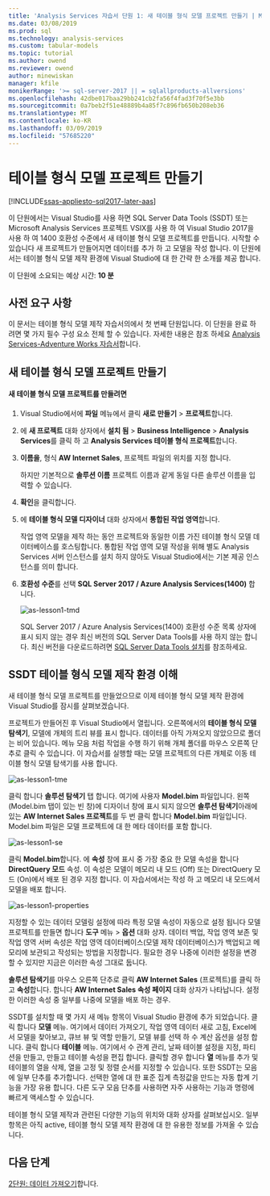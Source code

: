 ```yaml
---
title: 'Analysis Services 자습서 단원 1: 새 테이블 형식 모델 프로젝트 만들기 | Microsoft Docs'
ms.date: 03/08/2019
ms.prod: sql
ms.technology: analysis-services
ms.custom: tabular-models
ms.topic: tutorial
ms.author: owend
ms.reviewer: owend
author: minewiskan
manager: kfile
monikerRange: '>= sql-server-2017 || = sqlallproducts-allversions'
ms.openlocfilehash: 42dbe017baa29bb241cb2fa56f4fad3f70f5e3bb
ms.sourcegitcommit: 0a7beb2f51e48889b4a85f7c896fb650b208eb36
ms.translationtype: MT
ms.contentlocale: ko-KR
ms.lasthandoff: 03/09/2019
ms.locfileid: "57685220"
---
```

# <a name="create-a-tabular-model-project"></a>테이블 형식 모델 프로젝트 만들기

[!INCLUDE[ssas-appliesto-sql2017-later-aas](../../includes/ssas-appliesto-sql2017-later-aas.md)]

이 단원에서는 Visual Studio를 사용 하면 SQL Server Data Tools (SSDT) 또는 Microsoft Analysis Services 프로젝트 VSIX를 사용 하 여 Visual Studio 2017을 사용 하 여 1400 호환성 수준에서 새 테이블 형식 모델 프로젝트를 만듭니다. 시작할 수 있습니다 새 프로젝트가 만들어지면 데이터를 추가 하 고 모델을 작성 합니다. 이 단원에서는 테이블 형식 모델 제작 환경에 Visual Studio에 대 한 간략 한 소개를 제공 합니다.  
  
이 단원에 소요되는 예상 시간: **10 분**  
  
## <a name="prerequisites"></a>사전 요구 사항

이 문서는 테이블 형식 모델 제작 자습서의에서 첫 번째 단원입니다. 이 단원을 완료 하려면 몇 가지 필수 구성 요소 전체 할 수 있습니다. 자세한 내용은 참조 하세요 [Analysis Services-Adventure Works 자습서](../tutorial-tabular-1400/as-adventure-works-tutorial.md)합니다.  
  
## <a name="create-a-new-tabular-model-project"></a>새 테이블 형식 모델 프로젝트 만들기  
  
#### <a name="to-create-a-new-tabular-model-project"></a>새 테이블 형식 모델 프로젝트를 만들려면  
  
1.  Visual Studio에서에 **파일** 메뉴에서 클릭 **새로 만들기** > **프로젝트**합니다.  
  
2.  에 **새 프로젝트** 대화 상자에서 **설치 됨** > **Business Intelligence** > **Analysis Services**를 클릭 하 고 **Analysis Services 테이블 형식 프로젝트**합니다.  
  
3.  **이름을**, 형식 **AW Internet Sales**, 프로젝트 파일의 위치를 지정 합니다.  
  
    하지만 기본적으로 **솔루션 이름** 프로젝트 이름과 같게 동일 다른 솔루션 이름을 입력할 수 있습니다.  
  
4.  **확인**을 클릭합니다.  
  
5.  에 **테이블 형식 모델 디자이너** 대화 상자에서 **통합된 작업 영역**합니다.  
  
    작업 영역 모델을 제작 하는 동안 프로젝트와 동일한 이름 가진 테이블 형식 모델 데이터베이스를 호스팅합니다. 통합된 작업 영역 모델 작성을 위해 별도 Analysis Services 서버 인스턴스를 설치 하지 않아도 Visual Studio에서는 기본 제공 인스턴스를 의미 합니다.
      
6.  **호환성 수준**를 선택 **SQL Server 2017 / Azure Analysis Services(1400)** 합니다.   
 
    ![as-lesson1-tmd](../tutorial-tabular-1400/media/as-lesson1-tmd.png)
      
    SQL Server 2017 / Azure Analysis Services(1400) 호환성 수준 목록 상자에 표시 되지 않는 경우 최신 버전의 SQL Server Data Tools를 사용 하지 않는 합니다. 최신 버전을 다운로드하려면 [SQL Server Data Tools 설치](https://docs.microsoft.com/sql/ssdt/download-sql-server-data-tools-ssdt)를 참조하세요.  
      
  
## <a name="understanding-the-ssdt-tabular-model-authoring-environment"></a>SSDT 테이블 형식 모델 제작 환경 이해  

새 테이블 형식 모델 프로젝트를 만들었으므로 이제 테이블 형식 모델 제작 환경에 Visual Studio를 잠시를 살펴보겠습니다.  
  
프로젝트가 만들어진 후 Visual Studio에서 열립니다. 오른쪽에서의 **테이블 형식 모델 탐색기**, 모델에 개체의 트리 뷰를 표시 합니다. 데이터를 아직 가져오지 않았으므로 폴더는 비어 있습니다. 메뉴 모음 처럼 작업을 수행 하기 위해 개체 폴더를 마우스 오른쪽 단추로 클릭 수 있습니다. 이 자습서를 실행할 때는 모델 프로젝트의 다른 개체로 이동 테이블 형식 모델 탐색기를 사용 합니다.

![as-lesson1-tme](../tutorial-tabular-1400/media/as-lesson1-tme.png)

클릭 합니다 **솔루션 탐색기** 탭 합니다. 여기에 사용자 **Model.bim** 파일입니다. 왼쪽 (Model.bim 탭이 있는 빈 창)에 디자이너 창에 표시 되지 않으면 **솔루션 탐색기**아래에 있는 **AW Internet Sales 프로젝트**를 두 번 클릭 합니다 **Model.bim** 파일입니다. Model.bim 파일은 모델 프로젝트에 대 한 메타 데이터를 포함 합니다. 

![as-lesson1-se](../tutorial-tabular-1400/media/as-lesson1-se.png)
  
클릭 **Model.bim**합니다. 에 **속성** 창에 표시 중 가장 중요 한 모델 속성을 합니다 **DirectQuery 모드** 속성. 이 속성은 모델이 메모리 내 모드 (Off) 또는 DirectQuery 모드 (On)에서 배포 된 경우 지정 합니다. 이 자습서에서는 작성 하 고 메모리 내 모드에서 모델을 배포 합니다.

![as-lesson1-properties](../tutorial-tabular-1400/media/as-lesson1-properties.png)
  
지정할 수 있는 데이터 모델링 설정에 따라 특정 모델 속성이 자동으로 설정 됩니다 모델 프로젝트를 만들면 합니다 **도구** 메뉴 > **옵션** 대화 상자. 데이터 백업, 작업 영역 보존 및 작업 영역 서버 속성은 작업 영역 데이터베이스(모델 제작 데이터베이스)가 백업되고 메모리에 보관되고 작성되는 방법을 지정합니다. 필요한 경우 나중에 이러한 설정을 변경할 수 있지만 지금은 이러한 속성 그대로 둡니다.  

**솔루션 탐색기**를 마우스 오른쪽 단추로 클릭 **AW Internet Sales** (프로젝트)를 클릭 하 고 **속성**합니다. 합니다 **AW Internet Sales 속성 페이지** 대화 상자가 나타납니다. 설정한 이러한 속성 중 일부를 나중에 모델을 배포 하는 경우.  
  
SSDT를 설치할 때 몇 가지 새 메뉴 항목이 Visual Studio 환경에 추가 되었습니다. 클릭 합니다 **모델** 메뉴. 여기에서 데이터 가져오기, 작업 영역 데이터 새로 고침, Excel에서 모델을 찾아보고, 큐브 뷰 및 역할 만들기, 모델 뷰를 선택 하 수 계산 옵션을 설정 합니다. 클릭 합니다 **테이블** 메뉴. 여기에서 수 관계 관리, 날짜 테이블 설정을 지정, 파티션을 만들고, 만들고 테이블 속성을 편집 합니다. 클릭할 경우 합니다 **열** 메뉴를 추가 및 테이블의 열을 삭제, 열을 고정 및 정렬 순서를 지정할 수 있습니다. 또한 SSDT는 모음에 일부 단추를 추가합니다. 선택한 열에 대 한 표준 집계 측정값을 만드는 자동 합계 기능을 가장 유용 합니다. 다른 도구 모음 단추를 사용하면 자주 사용하는 기능과 명령에 빠르게 액세스할 수 있습니다.  
  
테이블 형식 모델 제작과 관련된 다양한 기능의 위치와 대화 상자를 살펴보십시오. 일부 항목은 아직 active, 테이블 형식 모델 제작 환경에 대 한 유용한 정보를 가져올 수 있습니다.  
  

## <a name="whats-next"></a>다음 단계

[2단원: 데이터 가져오기](../tutorial-tabular-1400/as-lesson-2-get-data.md)합니다.

  
  
  
